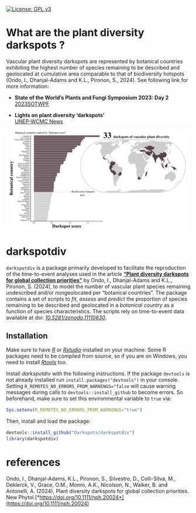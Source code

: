 
<!-- README.md is generated from README.Rmd. Please edit that file -->

[![License: GPL
v3](https://img.shields.io/badge/License-GPL%20v3-blue.svg)](https://www.gnu.org/licenses/gpl-3.0)

# What are the plant diversity darkspots ?

Vascular plant diversity darkspots are represented by botanical
countries exhibiting the highest number of species remaining to be
described and geolocated at cumulative area comparable to that of
biodiversity hotspots (Ondo, I., Dhanjal-Adams and K.L., Pironon, S.,
2024). See following link for more information:

- **State of the World’s Plants and Fungi Symposium 2023: Day 2**
  [2023SOTWPF](https://www.youtube.com/watch?v=Ya_9t2TxQFw "2023SOTWPF")

- **Lights on plant diversity ‘darkspots’**  
  [UNEP-WCMC
  News](https://unep-wcmc.org/en/news/unep-wcmc-scientists-shed-light-on-plant-diversity-darkspots-for-major-new-report)
  <br>

![](man/figures/barplot_darkspots_map.png) <br>

# darkspotdiv

`darkspotdiv` is a package primarily developed to facilitate the
reproduction of the time-to-event analyses used in the article [**“Plant
diversity darkspots for global collection
priorities”**](https://doi.org/10.1111/nph.20024) by Ondo, I.,
Dhanjal-Adams and K.L., Pironon, S. (2024), to model the number of
vascular plant species remaining undescribed and/or nongeolocated per
“botanical countries”. The package contains a set of scripts to *fit*,
*assess* and *predict* the proportion of species remaining to be
described and geolocated in a *botanical country* as a function of
species characteristics. The scripts rely on time-to-event data
available at doi:
[*10.5281/zenodo.11110630*](https://zenodo.org/records/11110630). 

## Installation

Make sure to have [*R*](https://cloud.r-project.org/ "R") or
[*Rstudio*](https://rstudio.com/products/rstudio/download/ "Rstudio")
installed on your machine. Some R packages need to be compiled from
source, so if you are on Windows, you need to install
[*Rtools*](http://cran.r-project.org/bin/windows/Rtools/) too.  

Install *darkspotdiv* with the following instructions. If the package
`devtools` is not already installed run `install.packages("devtools")`
in your console. Setting `R_REMOTES_NO_ERRORS_FROM_WARNINGS="false` will
cause warning messages during calls to `devtools::install_github` to
become errors. So beforehand, make sure to set this environmental
variable to `true` via:

``` r
Sys.setenv(R_REMOTES_NO_ERRORS_FROM_WARNINGS="true")
```

Then, install and load the package:

``` r
devtools::install_github("Darkspots/darkspotdiv")
library(darkspotdiv)
```

# references

Ondo, I., Dhanjal-Adams, K.L., Pironon, S., Silvestro, D., Colli-Silva,
M., Deklerck, V., Grace, O.M., Monro, A.K., Nicolson, N., Walker, B. and
Antonelli, A. (2024), Plant diversity darkspots for global collection
priorities. New
Phytol.[*https://doi.org/10.1111/nph.20024*](https://doi.org/10.1111/nph.20024)
